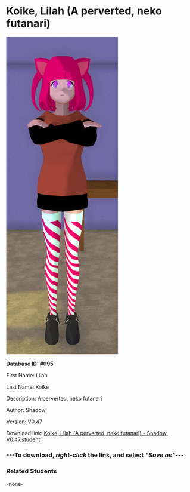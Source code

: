 # Koike, Lilah (A perverted, neko futanari)

<img src="Files/Koike, Lilah (A perverted, neko futanari).png" title="Koike, Lilah (A perverted, neko futanari) - Shadow, V0.47">

**Database ID: #095**

First Name: Lilah

Last Name: Koike

Description: A perverted, neko futanari

Author: Shadow

Version: V0.47

Download link: <a href="https://raw.githubusercontent.com/Arbiter1223/Daigaku-Gurashi-Custom-Students/master/Students/Files/Koike%2C%20Lilah%20(A%20perverted%2C%20neko%20futanari)%20-%20Shadow%2C%20V0.47.student">Koike, Lilah (A perverted, neko futanari) - Shadow, V0.47.student</a>

### ---**To download, _right-click_ the link, and select _"Save as"_**---

### Related Students

-none-
